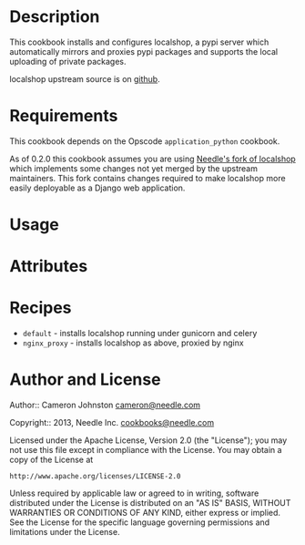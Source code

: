 # Description

This cookbook installs and configures localshop, a pypi server which automatically mirrors and proxies pypi packages and supports the local uploading of private packages.

localshop upstream source is on [github](https://github.com/mvantellingen/localshop).

# Requirements

This cookbook depends on the Opscode `application_python` cookbook.

As of 0.2.0 this cookbook assumes you are using [Needle's fork of localshop](https://github.com/needle/localshop/commits/needle) which implements some changes not yet merged by the upstream maintainers. This fork contains changes required to make localshop more easily deployable as a Django web application.

# Usage

# Attributes

# Recipes

* `default` - installs localshop running under gunicorn and celery
* `nginx_proxy` - installs localshop as above, proxied by nginx

# Author and License

Author:: Cameron Johnston <cameron@needle.com>

Copyright:: 2013, Needle Inc. <cookbooks@needle.com>

Licensed under the Apache License, Version 2.0 (the "License");
you may not use this file except in compliance with the License.
You may obtain a copy of the License at

    http://www.apache.org/licenses/LICENSE-2.0

Unless required by applicable law or agreed to in writing, software
distributed under the License is distributed on an "AS IS" BASIS,
WITHOUT WARRANTIES OR CONDITIONS OF ANY KIND, either express or implied.
See the License for the specific language governing permissions and
limitations under the License.
